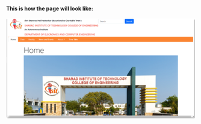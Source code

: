 #### <b>This is how the page will look like:</b>
<img src="https://github.com/pushkar009/miniproject/blob/main/output/image.png?raw=true">
